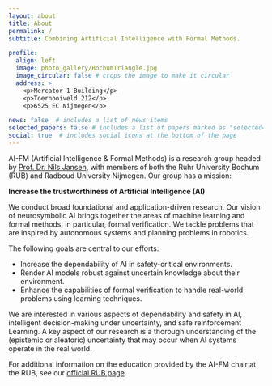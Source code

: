 ```yaml
---
layout: about
title: About
permalink: /
subtitle: Combining Artificial Intelligence with Formal Methods.

profile:
  align: left
  image: photo_gallery/BochumTriangle.jpg
  image_circular: false # crops the image to make it circular
  address: >
    <p>Mercator 1 Building</p>
    <p>Toernooiveld 212</p>
    <p>6525 EC Nijmegen</p>

news: false  # includes a list of news items
selected_papers: false # includes a list of papers marked as "selected={true}"
social: true  # includes social icons at the bottom of the page
---
```


AI-FM (Artificial Intelligence & Formal Methods) is a research group headed by <a href="https://nilsjansen.org/" target="_blank">Prof. Dr. Nils Jansen</a>, with members of both the Ruhr University Bochum (RUB) and Radboud University Nijmegen.
Our group has a mission: 

**Increase the trustworthiness of Artificial Intelligence (AI)**

We conduct broad foundational and application-driven research. Our vision of neurosymbolic AI brings together the areas of machine learning and formal methods, in particular, formal verification. We tackle problems that are inspired by autonomous systems and planning problems in robotics.

The following goals are central to our efforts:
* Increase the dependability of AI in safety-critical environments.
* Render AI models robust against uncertain knowledge about their environment.
* Enhance the capabilities of formal verification to handle real-world problems using learning techniques.

We are interested in various aspects of dependability and safety in AI, intelligent decision-making under uncertainty, and safe reinforcement Learning. A key aspect of our research is a thorough understanding of the (epistemic or aleatoric) uncertainty that may occur when AI systems operate in the real world.

For additional information on the education provided by the AI-FM chair at the RUB, see our <a href="https://informatik.rub.de/en/research/chairs/aifm/" target="_blank">official RUB page</a>.
